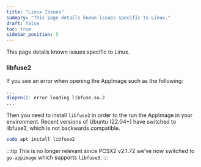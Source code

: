 ```yaml
---
title: "Linux Issues"
summary: "This page details known issues specific to Linux."
draft: false
toc: true
sidebar_position: 5
---
```


This page details known issues specific to Linux.

### libfuse2

If you see an error when opening the AppImage such as the following:

```bash
...
dlopen(): error loading libfuse.so.2
...
```

Then you need to install `libfuse2` in order to the run the AppImage in your environment. Recent versions of Ubuntu (22.04+) have switched to libfuse3, which is not backwards compatible.

```bash
sudo apt install libfuse2
```

:::tip
This is no longer relevant since PCSX2 v2.1.72 we've now switched to `go-appimage` which supports `libfuse3`.
:::
